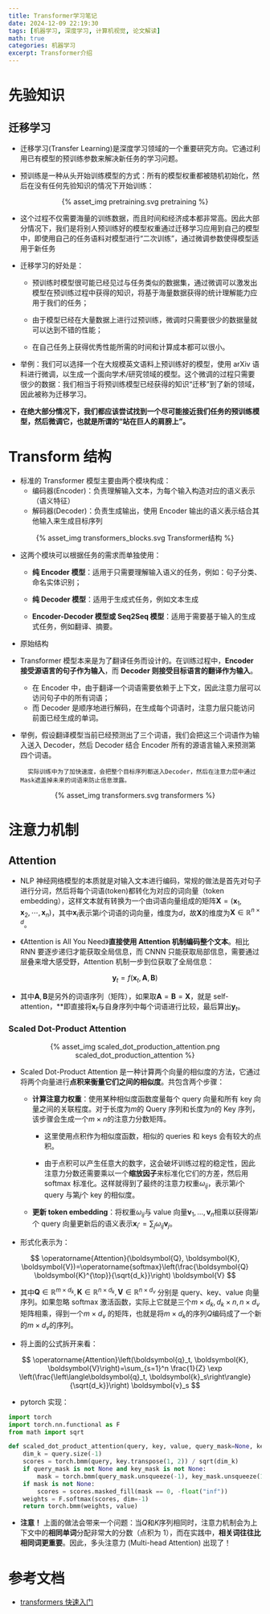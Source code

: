 ```yaml
---
title: Transformer学习笔记
date: 2024-12-09 22:19:30
tags: [机器学习, 深度学习, 计算机视觉, 论文解读]
math: true
categories: 机器学习
excerpt: Transformer介绍
---
```


# 先验知识

## 迁移学习

- 迁移学习(Transfer Learning)是深度学习领域的一个重要研究方向。它通过利用已有模型的预训练参数来解决新任务的学习问题。

- 预训练是一种从头开始训练模型的方式：所有的模型权重都被随机初始化，然后在没有任何先验知识的情况下开始训练：

<p align="center">{% asset_img pretraining.svg pretraining %}</p>

- 这个过程不仅需要海量的训练数据，而且时间和经济成本都非常高。因此大部分情况下，我们是将别人预训练好的模型权重通过迁移学习应用到自己的模型中，即使用自己的任务语料对模型进行“二次训练”，通过微调参数使得模型适用于新任务

- 迁移学习的好处是：

  - 预训练时模型很可能已经见过与任务类似的数据集，通过微调可以激发出模型在预训练过程中获得的知识，将基于海量数据获得的统计理解能力应用于我们的任务；

  - 由于模型已经在大量数据上进行过预训练，微调时只需要很少的数据量就可以达到不错的性能；

  - 在自己任务上获得优秀性能所需的时间和计算成本都可以很小。

- 举例：我们可以选择一个在大规模英文语料上预训练好的模型，使用 arXiv 语料进行微调，以生成一个面向学术/研究领域的模型。这个微调的过程只需要很少的数据：我们相当于将预训练模型已经获得的知识“迁移”到了新的领域，因此被称为迁移学习。

- **在绝大部分情况下，我们都应该尝试找到一个尽可能接近我们任务的预训练模型，然后微调它，也就是所谓的“站在巨人的肩膀上”。**

# Transform 结构

- 标准的 Transformer 模型主要由两个模块构成：
  - 编码器(Encoder)：负责理解输入文本，为每个输入构造对应的语义表示（语义特征）
  - 解码器(Decoder)：负责生成输出，使用 Encoder 输出的语义表示结合其他输入来生成目标序列

<p align="center">{% asset_img transformers_blocks.svg Transformer结构 %}</p>

- 这两个模块可以根据任务的需求而单独使用：

  - **纯 Encoder 模型**：适用于只需要理解输入语义的任务，例如：句子分类、命名实体识别；

  - **纯 Decoder 模型**：适用于生成式任务，例如文本生成

  - **Encoder-Decoder 模型或 Seq2Seq 模型**：适用于需要基于输入的生成式任务，例如翻译、摘要。

- 原始结构

- Transformer 模型本来是为了翻译任务而设计的。在训练过程中，**Encoder 接受源语言的句子作为输入**，而 **Decoder 则接受目标语言的翻译作为输入**。

  - 在 Encoder 中，由于翻译一个词语需要依赖于上下文，因此注意力层可以访问句子中的所有词语；
  - 而 Decoder 是顺序地进行解码，在生成每个词语时，注意力层只能访问前面已经生成的单词。

- 举例，假设翻译模型当前已经预测出了三个词语，我们会把这三个词语作为输入送入 Decoder，然后 Decoder 结合 Encoder 所有的源语言输入来预测第四个词语。

        实际训练中为了加快速度，会把整个目标序列都送入Decoder，然后在注意力层中通过Mask遮盖掉未来的词语来防止信息泄露。

<p align="center">{% asset_img transformers.svg transformers %}</p>

# 注意力机制

## Attention

- NLP 神经网络模型的本质就是对输入文本进行编码，常规的做法是首先对句子进行分词，然后将每个词语(token)都转化为对应的词向量（token embedding），这样文本就有转换为一个由词语向量组成的矩阵$\boldsymbol{X} = (\boldsymbol{x}_1, \boldsymbol{x}_2, \cdots, \boldsymbol{x}_n)$，其中$\boldsymbol{x}_i$表示第$i$个词语的词向量，维度为$d$，故$\boldsymbol{X}$的维度为$\boldsymbol{X} \in \mathbb{R}^{n \times d}$。

- 《Attention is All You Need》**直接使用 Attention 机制编码整个文本**。相比 RNN 要逐步递归才能获取全局信息，而 CNNN 只能获取局部信息，需要通过层叠来增大感受野，Attention 机制一步到位获取了全局信息：

$$
\boldsymbol{y}_t = f(\boldsymbol{x}_t, \boldsymbol{A}, \boldsymbol{B})
$$

- 其中$\boldsymbol{A}, \boldsymbol{B}$是另外的词语序列（矩阵），如果取$\boldsymbol{A} = \boldsymbol{B} = \boldsymbol{X}$，就是 self-attention，\*\*即直接将$\boldsymbol{x}_t$与自身序列中每个词语进行比较，最后算出$\boldsymbol{y}_t$。

### Scaled Dot-Product Attention

<p align="center">{% asset_img scaled_dot_production_attention.png scaled_dot_production_attention %}</p>

- Scaled Dot-Product Attention 是一种计算两个向量的相似度的方法，它通过将两个向量进行**点积来衡量它们之间的相似度**。共包含两个步骤：

  - **计算注意力权重**：使用某种相似度函数度量每个 query 向量和所有 key 向量之间的关联程度。对于长度为$m$的 Query 序列和长度为$n$的 Key 序列，该步骤会生成一个$m \times n$的注意力分数矩阵。

    - 这里使用点积作为相似度函数，相似的 queries 和 keys 会有较大的点积。

    - 由于点积可以产生任意大的数字，这会破坏训练过程的稳定性，因此注意力分数还需要乘以一个**缩放因子**来标准化它们的方差，然后用 softmax 标准化。这样就得到了最终的注意力权重$\omega_{ij}$，表示第$i$个 query 与第$j$个 key 的相似度。

  - **更新 token embedding**：将权重$\omega_{ij}$与 value 向量$\boldsymbol{v}_1,..., \boldsymbol{v}_n$相乘以获得第$i$个 query 向量更新后的语义表示$\boldsymbol{x}_i^{,} = \sum_j\omega_{ij}\boldsymbol{v}_j$。

- 形式化表示为：

$$
\operatorname{Attention}(\boldsymbol{Q}, \boldsymbol{K}, \boldsymbol{V})=\operatorname{softmax}\left(\frac{\boldsymbol{Q} \boldsymbol{K}^{\top}}{\sqrt{d_k}}\right) \boldsymbol{V}
$$

- 其中$\boldsymbol{Q} \in \mathbb{R}^{m \times d_k}, \boldsymbol{K} \in \mathbb{R}^{n \times d_k}, \boldsymbol{V} \in \mathbb{R}^{n \times d_v}$ 分别是 query、key、value 向量序列。如果忽略 softmax 激活函数，实际上它就是三个$m \times d_k, d_k \times n, n \times d_v$矩阵相乘，得到一个$m \times d_v$ 的矩阵，也就是将$m \times d_k$的序列$Q$编码成了一个新的$m \times d_v$的序列。

- 将上面的公式拆开来看：

$$
\operatorname{Attention}\left(\boldsymbol{q}_t, \boldsymbol{K}, \boldsymbol{V}\right)=\sum_{s=1}^n \frac{1}{Z} \exp \left(\frac{\left\langle\boldsymbol{q}_t, \boldsymbol{k}_s\right\rangle}{\sqrt{d_k}}\right) \boldsymbol{v}_s
$$

- pytorch 实现：

```python
import torch
import torch.nn.functional as F
from math import sqrt

def scaled_dot_product_attention(query, key, value, query_mask=None, key_mask=None, mask=None):
    dim_k = query.size(-1)
    scores = torch.bmm(query, key.transpose(1, 2)) / sqrt(dim_k)
    if query_mask is not None and key_mask is not None:
        mask = torch.bmm(query_mask.unsqueeze(-1), key_mask.unsqueeze(1))
    if mask is not None:
        scores = scores.masked_fill(mask == 0, -float("inf"))
    weights = F.softmax(scores, dim=-1)
    return torch.bmm(weights, value)

```

- **注意！** 上面的做法会带来一个问题：当$Q$和$K$序列相同时，注意力机制会为上下文中的**相同单词**分配非常大的分数（点积为 1），而在实践中，**相关词往往比相同词更重要**。因此，多头注意力 (Multi-head Attention) 出现了！

# 参考文档

- [transformers 快速入门](https://transformers.run/c1/transformer/#transformer-%E7%9A%84%E7%BB%93%E6%9E%84)
